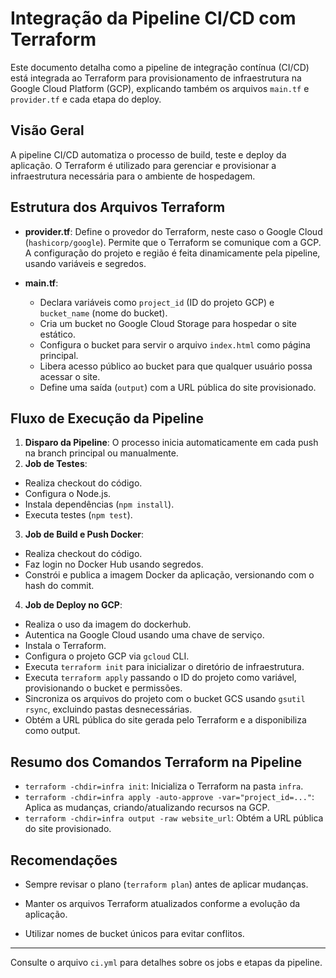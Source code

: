 # Integração da Pipeline CI/CD com Terraform

Este documento detalha como a pipeline de integração contínua (CI/CD) está integrada ao Terraform para provisionamento de infraestrutura na Google Cloud Platform (GCP), explicando também os arquivos `main.tf` e `provider.tf` e cada etapa do deploy.

## Visão Geral

A pipeline CI/CD automatiza o processo de build, teste e deploy da aplicação. O Terraform é utilizado para gerenciar e provisionar a infraestrutura necessária para o ambiente de hospedagem.

## Estrutura dos Arquivos Terraform

- **provider.tf**: Define o provedor do Terraform, neste caso o Google Cloud (`hashicorp/google`). Permite que o Terraform se comunique com a GCP. A configuração do projeto e região é feita dinamicamente pela pipeline, usando variáveis e segredos.

- **main.tf**:
  - Declara variáveis como `project_id` (ID do projeto GCP) e `bucket_name` (nome do bucket).
  - Cria um bucket no Google Cloud Storage para hospedar o site estático.
  - Configura o bucket para servir o arquivo `index.html` como página principal.
  - Libera acesso público ao bucket para que qualquer usuário possa acessar o site.
  - Define uma saída (`output`) com a URL pública do site provisionado.

## Fluxo de Execução da Pipeline

1. **Disparo da Pipeline**: O processo inicia automaticamente em cada push na branch principal ou manualmente.
2. **Job de Testes**:
  - Realiza checkout do código.
  - Configura o Node.js.
  - Instala dependências (`npm install`).
  - Executa testes (`npm test`).
3. **Job de Build e Push Docker**:
  - Realiza checkout do código.
  - Faz login no Docker Hub usando segredos.
  - Constrói e publica a imagem Docker da aplicação, versionando com o hash do commit.
4. **Job de Deploy no GCP**:
  - Realiza o uso da imagem do dockerhub.
  - Autentica na Google Cloud usando uma chave de serviço.
  - Instala o Terraform.
  - Configura o projeto GCP via `gcloud` CLI.
  - Executa `terraform init` para inicializar o diretório de infraestrutura.
  - Executa `terraform apply` passando o ID do projeto como variável, provisionando o bucket e permissões.
  - Sincroniza os arquivos do projeto com o bucket GCS usando `gsutil rsync`, excluindo pastas desnecessárias.
  - Obtém a URL pública do site gerada pelo Terraform e a disponibiliza como output.

## Resumo dos Comandos Terraform na Pipeline
- `terraform -chdir=infra init`: Inicializa o Terraform na pasta `infra`.
- `terraform -chdir=infra apply -auto-approve -var="project_id=..."`: Aplica as mudanças, criando/atualizando recursos na GCP.
- `terraform -chdir=infra output -raw website_url`: Obtém a URL pública do site provisionado.


## Recomendações
- Sempre revisar o plano (`terraform plan`) antes de aplicar mudanças.
- Manter os arquivos Terraform atualizados conforme a evolução da aplicação.

- Utilizar nomes de bucket únicos para evitar conflitos.

---

Consulte o arquivo `ci.yml` para detalhes sobre os jobs e etapas da pipeline.
